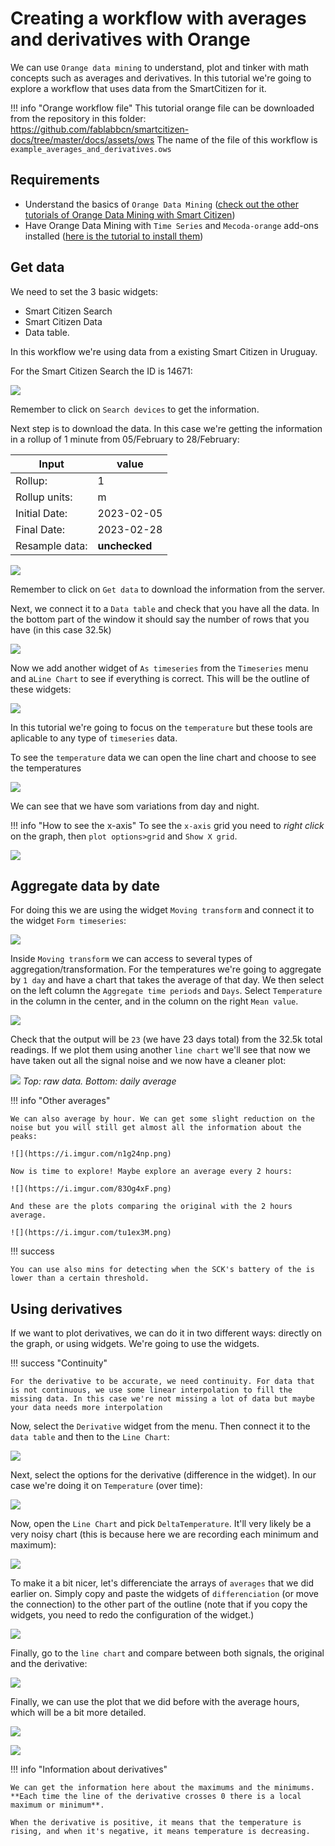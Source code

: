 # Creating a workflow with averages and derivatives with Orange

We can use `Orange data mining` to understand, plot and tinker with math concepts such as averages and derivatives. In this tutorial we're going to explore a workflow that uses data from the SmartCitizen for it.

!!! info "Orange workflow file"
	This tutorial orange file can be downloaded from the repository in this folder: https://github.com/fablabbcn/smartcitizen-docs/tree/master/docs/assets/ows
	The name of the file of this workflow is `example_averages_and_derivatives.ows `


## Requirements

- Understand the basics of `Orange Data Mining` ([check out the other tutorials of Orange Data Mining with Smart Citizen](https://docs.smartcitizen.me/Resources/Tutorials/#visual-programming))
- Have Orange Data Mining with `Time Series` and `Mecoda-orange` add-ons installed ([here is the tutorial to install them](https://docs.smartcitizen.me/Resources/Tutorials/Configure%20Orange%20Data%20Analysis/))

## Get data

We need to set the 3 basic widgets:
- Smart Citizen Search
- Smart Citizen Data
- Data table.

In this workflow we're using data from a existing Smart Citizen in Uruguay.

For the Smart Citizen Search the ID is 14671:

![](https://i.imgur.com/Y8TmTY3.png)

Remember to click on `Search devices` to get the information.

Next step is to download the data. In this case we're getting the information in a rollup of 1 minute from 05/February to 28/February:

| Input | value | 
| -------- | -------- | 
| Rollup:    | 1    | 
| Rollup units:    | m  | 
| Initial Date:    | 2023-02-05    | 
| Final Date:    | 2023-02-28    | 
| Resample data:    | **unchecked**    | 

![](https://i.imgur.com/cIO2Osg.png)

Remember to click on `Get data` to download the information from the server. 

Next, we connect it to a `Data table` and check that you have all the data. In the bottom part of the window it should say the number of rows that you have (in this case 32.5k)

![](https://i.imgur.com/XEHrCYJ.png)

Now we add another widget of `As timeseries` from the `Timeseries` menu and a`Line Chart` to see if everything is correct. This will be the outline of these widgets:

![](https://i.imgur.com/i3oh3sE.png)

In this tutorial we're going to focus on the `temperature` but these tools are aplicable to any type of `timeseries` data. 

To see the `temperature` data we can open the line chart and choose to see the temperatures

![](https://i.imgur.com/4peaS4J.png)

We can see that we have som variations from day and night. 

!!! info "How to see the x-axis"
    To see the `x-axis` grid you need to _right click_ on the graph, then `plot options>grid` and `Show X grid`. 

![](https://i.imgur.com/1pxxH9d.png)


## Aggregate data by date

For doing this we are using the widget `Moving transform` and connect it to the widget `Form timeseries`:

![](https://i.imgur.com/7PU0VlS.png)

Inside `Moving transform` we can access to several types of aggregation/transformation. For the temperatures we're going to aggregate by `1 day` and have a chart that takes the average of that day. We then select on the left column the `Aggregate time periods` and `Days`. Select `Temperature` in the column in the center, and in the column on the right `Mean value`.

![](https://i.imgur.com/evdWpwe.png)

Check that the output will be `23` (we have 23 days total) from the 32.5k total readings. If we plot them using another `line chart` we'll see that now we have taken out all the signal noise and we now have a cleaner plot:

![](https://i.imgur.com/2Ie936S.png)
_Top: raw data. Bottom: daily average_

!!! info "Other averages"

    We can also average by hour. We can get some slight reduction on the noise but you will still get almost all the information about the peaks:

    ![](https://i.imgur.com/n1g24np.png)

    Now is time to explore! Maybe explore an average every 2 hours:

    ![](https://i.imgur.com/83Og4xF.png)

    And these are the plots comparing the original with the 2 hours average.

    ![](https://i.imgur.com/tu1ex3M.png)
    

!!! success 

    You can use also mins for detecting when the SCK's battery of the is lower than a certain threshold.


## Using derivatives

If we want to plot derivatives, we can do it in two different ways: directly on the graph, or using widgets. We're going to use the widgets. 

!!! success "Continuity"

    For the derivative to be accurate, we need continuity. For data that is not continuous, we use some linear interpolation to fill the missing data. In this case we're not missing a lot of data but maybe your data needs more interpolation


Now, select the `Derivative` widget from the menu. Then connect it to the  `data table` and then to the `Line Chart`:

![](https://i.imgur.com/weOE529.png)

Next, select the options for the derivative (difference in the widget). In our case we're doing it on `Temperature` (over time):

![](https://i.imgur.com/4VLEwB6.png)

Now, open the `Line Chart` and pick `DeltaTemperature`. It'll very likely be a very noisy chart (this is because here we are recording each minimum and maximum):

![](https://i.imgur.com/Ac8NgUd.png)

To make it a bit nicer, let's differenciate the arrays of `averages` that we did earlier on. Simply copy and paste the widgets of `differenciation` (or move the connection) to the other part of the outline (note that if you copy the widgets, you need to redo the configuration of the widget.)

![](https://i.imgur.com/AlUKIIC.png)

Finally, go to the `line chart` and compare between both signals, the original and the derivative:

![](https://i.imgur.com/sSZkMOb.png)

Finally, we can use the plot that we did before with the average hours, which will be a bit more detailed.

![](https://i.imgur.com/gnD29rw.png)

![](https://i.imgur.com/BCa3YcQ.png)

!!! info "Information about derivatives"

    We can get the information here about the maximums and the minimums. **Each time the line of the derivative crosses 0 there is a local maximum or minimum**.

    When the derivative is positive, it means that the temperature is rising, and when it's negative, it means temperature is decreasing.